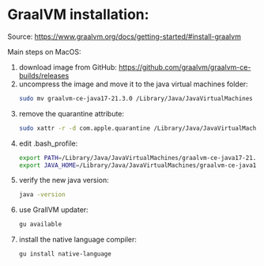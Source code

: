 GraalVM installation:
=====================
Source: https://www.graalvm.org/docs/getting-started/#install-graalvm

Main steps on MacOS:
1) download image from GitHub:  https://github.com/graalvm/graalvm-ce-builds/releases
2) uncompress the image and move it to the java virtual machines folder:
   ```bash
   sudo mv graalvm-ce-java17-21.3.0 /Library/Java/JavaVirtualMachines
   ```
4) remove the quarantine attribute: 
   ```bash
   sudo xattr -r -d com.apple.quarantine /Library/Java/JavaVirtualMachines/graalvm-ce-java17-21.3.0
   ```
5) edit .bash_profile:
    ```bash
	export PATH=/Library/Java/JavaVirtualMachines/graalvm-ce-java17-21.3.0/Contents/Home/bin:$PATH
	export JAVA_HOME=/Library/Java/JavaVirtualMachines/graalvm-ce-java17-21.3.0/Contents/Home
    ```
6) verify the new java version: 
   ```bash
   java -version
   ```
7) use GrallVM updater:
   ```bash
   gu available
   ```
8) install the native language compiler: 
   ```bash
   gu install native-language
   ```

